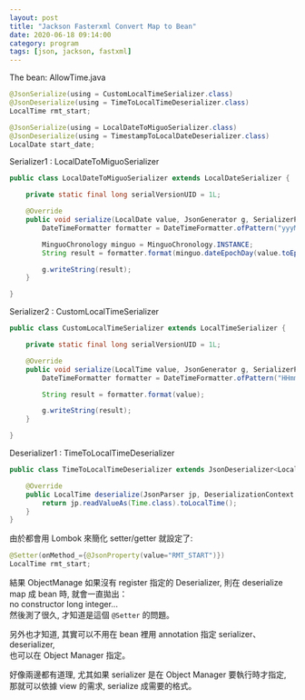 ```yaml
---
layout: post
title: "Jackson Fasterxml Convert Map to Bean"
date: 2020-06-18 09:14:00
category: program
tags: [json, jackson, fastxml]
---
```


The bean: AllowTime.java
```java
@JsonSerialize(using = CustomLocalTimeSerializer.class)
@JsonDeserialize(using = TimeToLocalTimeDeserializer.class)
LocalTime rmt_start;

@JsonSerialize(using = LocalDateToMiguoSerializer.class)
@JsonDeserialize(using = TimestampToLocalDateDeserializer.class)
LocalDate start_date;
```

Serializer1 : LocalDateToMiguoSerializer
```java
public class LocalDateToMiguoSerializer extends LocalDateSerializer {

	private static final long serialVersionUID = 1L;

	@Override
	public void serialize(LocalDate value, JsonGenerator g, SerializerProvider provider) throws IOException {
		DateTimeFormatter formatter = DateTimeFormatter.ofPattern("yyyMMdd");

		MinguoChronology minguo = MinguoChronology.INSTANCE;
		String result = formatter.format(minguo.dateEpochDay(value.toEpochDay()));

		g.writeString(result);
	}

}
```

Serializer2 : CustomLocalTimeSerializer
```java
public class CustomLocalTimeSerializer extends LocalTimeSerializer {

	private static final long serialVersionUID = 1L;

	@Override
	public void serialize(LocalTime value, JsonGenerator g, SerializerProvider provider) throws IOException {
		DateTimeFormatter formatter = DateTimeFormatter.ofPattern("HHmm");

		String result = formatter.format(value);

		g.writeString(result);
	}

}
```

Deserializer1 : TimeToLocalTimeDeserializer
```java
public class TimeToLocalTimeDeserializer extends JsonDeserializer<LocalTime> {

	@Override
	public LocalTime deserialize(JsonParser jp, DeserializationContext dc) throws IOException, JsonProcessingException {
		return jp.readValueAs(Time.class).toLocalTime();
	}
}
```

由於都會用 Lombok 來簡化 setter/getter 就設定了: 
```java
@Setter(onMethod_={@JsonProperty(value="RMT_START")})
LocalTime rmt_start;
```
結果 ObjectManage 如果沒有 register 指定的 Deserializer, 則在 deserialize map 成 bean 時, 就會一直拋出：  
no constructor long integer...  
然後測了很久, 才知道是這個 `@Setter` 的問題。

另外也才知道, 其實可以不用在 bean 裡用 annotation 指定 serializer、deserializer,  
也可以在 Object Manager 指定。

好像兩邊都有道理, 尤其如果 serializer 是在 Object Manager 要執行時才指定,  
那就可以依據 view 的需求, serialize 成需要的格式。

[jekyll]: http://jekyllrb.com
[jekyll-gh]: https://github.com/jekyll/jekyll
[jekyll-help]: https://github.com/jekyll/jekyll-help

